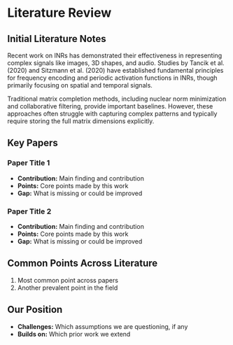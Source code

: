 # Literature Review

## Initial Literature Notes

Recent work on INRs has demonstrated their effectiveness in representing complex signals like images, 3D shapes, and audio. Studies by Tancik et al. (2020) and Sitzmann et al. (2020) have established fundamental principles for frequency encoding and periodic activation functions in INRs, though primarily focusing on spatial and temporal signals.

Traditional matrix completion methods, including nuclear norm minimization and collaborative filtering, provide important baselines. However, these approaches often struggle with capturing complex patterns and typically require storing the full matrix dimensions explicitly.

## Key Papers
### Paper Title 1
- **Contribution:** Main finding and contribution
- **Points:** Core points made by this work
- **Gap:** What is missing or could be improved

### Paper Title 2
- **Contribution:** Main finding and contribution
- **Points:** Core points made by this work
- **Gap:** What is missing or could be improved

## Common Points Across Literature
1. Most common point across papers
2. Another prevalent point in the field

## Our Position
- **Challenges:** Which assumptions we are questioning, if any
- **Builds on:** Which prior work we extend
